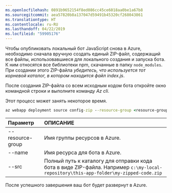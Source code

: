 ```yaml
---
ms.openlocfilehash: 0891b9652154f8ed086cc45ce6018aa0be1a67b8
ms.sourcegitcommit: aea57820b8a137047d59491b45320cf268043861
ms.translationtype: HT
ms.contentlocale: ru-RU
ms.lasthandoff: 04/22/2019
ms.locfileid: "59905176"
---
```

Чтобы опубликовать локальный бот JavaScript снова в Azure, необходимо сначала вручную создать единый ZIP-файл, содержащий все файлы, использовавшиеся для локального создания и запуска бота. К ним относятся все библиотеки npm, скачанные в папку `node_modules`. При создании этого ZIP-файла _убедитесь, что используется тот корневой каталог, в котором находится файл index.js_.

После создания ZIP-файла со всем исходным кодом бота откройте окно командной строки и выполните команду _Az cli_. 

Этот процесс может занять некоторое время.

```cmd
az webapp deployment source config-zip --resource-group <resource-group-name> --name <bot-resource-name> --src <directory-path>
```

| Параметр | ОПИСАНИЕ |
|:---|:---|
| --resource-group | Имя группы ресурсов в Azure. |
| --name | Имя ресурса для бота в Azure. |
| --src | Полный путь к каталогу для отправки кода бота в виде ZIP-файла. Например `c:\my-local-repository\this-app-folder\my-zipped-code.zip` |

После успешного завершения ваш бот будет развернут в Azure.

